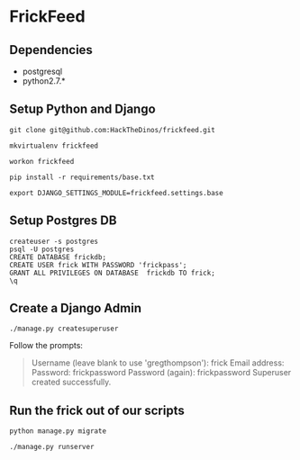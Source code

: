 # FrickFeed

## Dependencies
* postgresql 
* python2.7.*

## Setup Python and Django
`git clone git@github.com:HackTheDinos/frickfeed.git`

`mkvirtualenv frickfeed`

`workon frickfeed`

`pip install -r requirements/base.txt`

`export DJANGO_SETTINGS_MODULE=frickfeed.settings.base`

## Setup Postgres DB

```
createuser -s postgres
psql -U postgres
CREATE DATABASE frickdb;
CREATE USER frick WITH PASSWORD 'frickpass';
GRANT ALL PRIVILEGES ON DATABASE  frickdb TO frick;
\q
```

## Create a Django Admin
`./manage.py createsuperuser`

Follow the prompts:

> Username (leave blank to use 'gregthompson'): frick
> Email address: 
> Password: frickpassword
> Password (again): frickpassword
> Superuser created successfully.

## Run the frick out of our scripts
`python manage.py migrate`

`./manage.py runserver`
